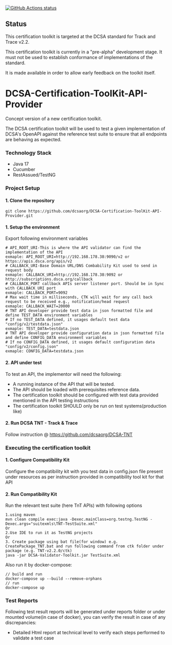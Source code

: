 <p align="left">
  <a href="https://github.com/dcsaorg/DCSA-Certification-ToolKit-API-Provider"><img alt="GitHub Actions status" src="https://github.com/actions/setup-java/workflows/Main%20workflow/badge.svg"></a>
</p>

Status
-------------------------------------
This certification toolkit is targeted at the DCSA standard for Track and Trace v2.2.

This certification toolkit is currently in a "pre-alpha" development stage. It must not be used to establish conformance of implementations of the standard.

It is made available in order to allow early feedback on the toolkit itself.

# DCSA-Certification-ToolKit-API-Provider
Concept version of a new certification toolkit. 

The DCSA certification toolkit will be used to test a given implementation of
DCSA's OpenAPI against the reference test suite to ensure that all
endpoints are behaving as expected.

### Technology Stack
* Java 17
* Cucumber
* RestAssued/TestNG

### Project Setup
#### 1. Clone the repository
`git clone https://github.com/dcsaorg/DCSA-Certification-ToolKit-API-Provider.git`

#### 1. Setup the environment
Export following environment variables 
```shell
# API_ROOT_URI-This is where the API validator can find the implementation of the API
exmaple: API_ROOT_URI=http://192.168.178.38:9090/v2 or https://apis.dsca.org/apis/v2 
# CALLBACK_URI-Base Domain URL/DNS Combability Kit used to send in request body
exmaple: CALLBACK_URI=http://192.168.178.38:9092 or http://subscriptions.dsca.org/callback
# CALLBACK_PORT callback APIs server listener port. Should be in Sync with CALLBACK_URI port
exmaple: CALLBACK_PORT=9092
# Max wait time in milliseconds, CTK will wait for any call back request to be received e.g., notification/head request
exmaple: CALLBACK_WAIT=20000
# TNT API developer provide test data in json formatted file and define TEST_DATA environment variables 
# If no TEST_DATA defined, it usages default test data "config/v2/testdata.json"   
exmaple: TEST_DATA=testdata.json
# TNT API developer provide configuration data in json formatted file and define CONFIG_DATA environment variables 
# If no CONFIG_DATA defined, it usages default configuration data "config/v2/config.json"   
exmaple: CONFIG_DATA=testdata.json
```

#### 2. API under test

To test an API, the implementor will need the following:

 * A running instance of the API that will be tested.
 * The API should be loaded with prerequisites reference data.
 * The certification toolkit should be configured with test data provided mentioned in the API testing instructions
 * The certification toolkit SHOULD only be run on test systems(production like)

#### 2. Run DCSA TNT - Track & Trace 
Follow instruction @ https://github.com/dcsaorg/DCSA-TNT
 
### Executing the certification toolkit

#### 1. Configure Compatibility Kit
Configure the compatibility kit with you test data in config.json file present under resources as per instruction provided in compatibility tool kit for that API 

#### 2. Run Compatibility Kit
Run the relevant test suite (here TnT APIs) with following options
```shell
1.using maven
mvn clean compile exec:java -Dexec.mainClass=org.testng.TestNG -Dexec.args="suitexmls\TNT-TestSuite.xml"
Or
2.Use IDE to run it as TestNG projects
Or
3. Create package using bat file(for window) e.g. CreatePackage_TNT.bat and run following command from ctk folder under package (e.g. TNT-v2.2.0/ctk)
java -jar DCSA-Validator-Toolkit.jar TestSuite.xml
```
Also run it by docker-compose:
```shell
// build and run
docker-compose up --build --remove-orphans
// run
docker-compose up
```


### Test Reports
Following test result reports will be generated under reports folder or under mounted volume(in case of docker), you can verify the result in case of any discrepancies:
* Detailed Html report at technical level to verify each steps performed to validate a test case
